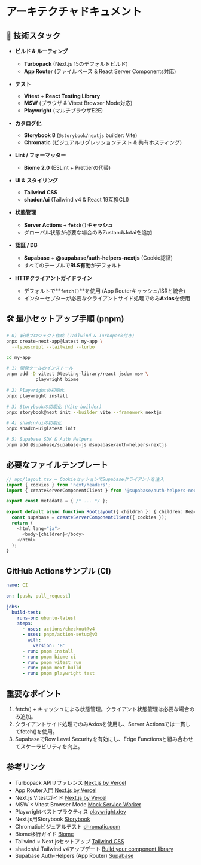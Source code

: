 # アーキテクチャドキュメント

## 🚀 技術スタック

- **ビルド & ルーティング**

  - **Turbopack** (Next.js 15のデフォルトビルド)
  - **App Router** (ファイルベース & React Server Components対応)

- **テスト**

  - **Vitest** + **React Testing Library**
  - **MSW** (ブラウザ & Vitest Browser Mode対応)
  - **Playwright** (マルチブラウザE2E)

- **カタログ化**

  - **Storybook 8** (`@storybook/nextjs` builder: Vite)
  - **Chromatic** (ビジュアルリグレッションテスト & 共有ホスティング)

- **Lint / フォーマッター**

  - **Biome 2.0** (ESLint + Prettierの代替)

- **UI & スタイリング**

  - **Tailwind CSS**
  - **shadcn/ui** (Tailwind v4 & React 19互換CLI)

- **状態管理**

  - **Server Actions + `fetch()`キャッシュ**
  - グローバル状態が必要な場合のみZustand/Jotaiを追加

- **認証 / DB**

  - **Supabase** + **@supabase/auth-helpers-nextjs** (Cookie認証)
  - すべてのテーブルで**RLS有効**がデフォルト

- **HTTPクライアントガイドライン**
  - デフォルトで**`fetch()`**を使用 (App Routerキャッシュ/ISRと統合)
  - インターセプターが必要なクライアントサイド処理でのみ**Axios**を使用

## 🛠️ 最小セットアップ手順 (pnpm)

```bash
# 0) 新規プロジェクト作成 (Tailwind & Turbopack付き)
pnpx create-next-app@latest my-app \
  --typescript --tailwind --turbo

cd my-app

# 1) 開発ツールのインストール
pnpm add -D vitest @testing-library/react jsdom msw \
           playwright biome

# 2) Playwrightの初期化
pnpx playwright install

# 3) Storybookの初期化 (Vite builder)
pnpx storybook@next init --builder vite --framework nextjs

# 4) shadcn/uiの初期化
pnpx shadcn-ui@latest init

# 5) Supabase SDK & Auth Helpers
pnpm add @supabase/supabase-js @supabase/auth-helpers-nextjs
```

## 必要なファイルテンプレート

```typescript
// app/layout.tsx — CookieセッションでSupabaseクライアントを注入
import { cookies } from 'next/headers';
import { createServerComponentClient } from '@supabase/auth-helpers-nextjs';

export const metadata = { /* ... */ };

export default async function RootLayout({ children }: { children: React.ReactNode }) {
  const supabase = createServerComponentClient({ cookies });
  return (
    <html lang="ja">
      <body>{children}</body>
    </html>
  );
}
```

## GitHub Actionsサンプル (CI)

```yaml
name: CI

on: [push, pull_request]

jobs:
  build-test:
    runs-on: ubuntu-latest
    steps:
      - uses: actions/checkout@v4
      - uses: pnpm/action-setup@v3
        with:
          version: '8'
      - run: pnpm install
      - run: pnpm biome ci
      - run: pnpm vitest run
      - run: pnpm next build
      - run: pnpm playwright test
```

## 重要なポイント

1. fetch() + キャッシュによる状態管理。クライアント状態管理は必要な場合のみ追加。
2. クライアントサイド処理でのみAxiosを使用し、Server Actionsでは一貫してfetch()を使用。
3. SupabaseでRow Level Securityを有効にし、Edge Functionsと組み合わせてスケーラビリティを向上。

## 参考リンク

- Turbopack APIリファレンス [Next.js by Vercel](https://nextjs.org/docs/app/api-reference/turbopack)
- App Router入門 [Next.js by Vercel](https://nextjs.org/docs/app)
- Next.js Vitestガイド [Next.js by Vercel](https://nextjs.org/docs/app/guides/testing/vitest)
- MSW × Vitest Browser Mode [Mock Service Worker](https://mswjs.io/docs/recipes/vitest-browser-mode/)
- Playwrightベストプラクティス [playwright.dev](https://playwright.dev/docs/best-practices)
- Next.js用Storybook [Storybook](https://storybook.js.org/docs/get-started/frameworks/nextjs)
- Chromaticビジュアルテスト [chromatic.com](https://www.chromatic.com/storybook)
- Biome移行ガイド [Biome](https://biomejs.dev/guides/migrate-eslint-prettier/)
- Tailwind × Next.jsセットアップ [Tailwind CSS](https://tailwindcss.com/docs/guides/nextjs)
- shadcn/ui Tailwind v4アップデート [Build your component library](https://ui.shadcn.com/docs/tailwind-v4)
- Supabase Auth-Helpers (App Router) [Supabase](https://supabase.com/docs/guides/auth/auth-helpers/nextjs)
